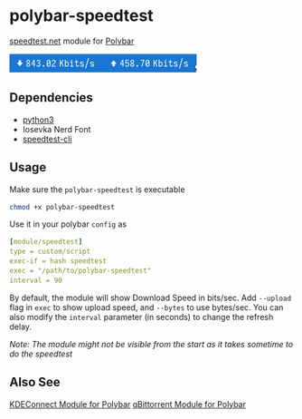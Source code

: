 # polybar-speedtest

[speedtest.net](https://speedtest.net) module for [Polybar](https://github.com/jaagr/polybar)

![screenshot](screenshot.png)

## Dependencies

* [python3](https://www.python.org)
* Iosevka Nerd Font
* [speedtest-cli](https://github.com/sivel/speedtest-cli/)

## Usage

Make sure the `polybar-speedtest` is executable

``` bash
chmod +x polybar-speedtest
```

Use it in your polybar `config` as

``` yaml
[module/speedtest]  
type = custom/script  
exec-if = hash speedtest
exec = "/path/to/polybar-speedtest"  
interval = 90
```

By default, the module will show Download Speed in bits/sec. Add `--upload` flag in `exec` to show upload speed, and `--bytes` to use bytes/sec. You can also modify the `interval` parameter (in seconds) to change the refresh delay.  

*Note: The module might not be visible from the start as it takes sometime to do the speedtest*

## Also See
[KDEConnect Module for Polybar](https://github.com/HackeSta/polybar-kdeconnect)
[qBittorrent Module for Polybar](https://github.com/HackeSta/polybar-qbittorrent)